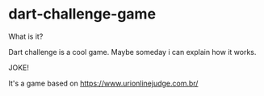 # dart-challenge-game

What is it?

Dart challenge is a cool game. Maybe someday i can explain how it works.

JOKE!

It's a game based on https://www.urionlinejudge.com.br/
